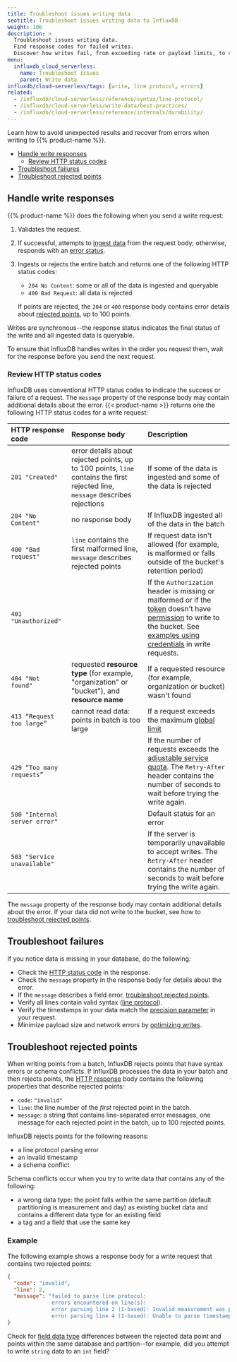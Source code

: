 ```yaml
---
title: Troubleshoot issues writing data
seotitle: Troubleshoot issues writing data to InfluxDB
weight: 106
description: >
  Troubleshoot issues writing data.
  Find response codes for failed writes.
  Discover how writes fail, from exceeding rate or payload limits, to syntax errors and schema conflicts.
menu:
  influxdb_cloud_serverless:
    name: Troubleshoot issues
    parent: Write data
influxdb/cloud-serverless/tags: [write, line protocol, errors]
related:
  - /influxdb/cloud-serverless/reference/syntax/line-protocol/
  - /influxdb/cloud-serverless/write-data/best-practices/
  - /influxdb/cloud-serverless/reference/internals/durability/
---
```


Learn how to avoid unexpected results and recover from errors when writing to {{% product-name %}}.


- [Handle write responses](#handle-write-responses)
  - [Review HTTP status codes](#review-http-status-codes)
- [Troubleshoot failures](#troubleshoot-failures)
- [Troubleshoot rejected points](#troubleshoot-rejected-points)

## Handle write responses

{{% product-name %}} does the following when you send a write request:

  1. Validates the request.
  2. If successful, attempts to [ingest data](/influxdb/cloud-serverless/reference/internals/durability/#data-ingest) from the request body; otherwise, responds with an [error status](#review-http-status-codes).
  3. Ingests or rejects the entire batch and returns one of the following HTTP status codes:

     - `204 No Content`: some or all of the data is ingested and queryable
     - `400 Bad Request`: all data is rejected

     If points are rejected, the `204` or `400` response body contains error details about [rejected points](#troubleshoot-rejected-points), up to 100 points.

  Writes are synchronous--the response status indicates the final status of the write and all ingested data is queryable.

  To ensure that InfluxDB handles writes in the order you request them,
  wait for the response before you send the next request.

### Review HTTP status codes

InfluxDB uses conventional HTTP status codes to indicate the success or failure of a request.
The `message` property of the response body may contain additional details about the error.
{{< product-name >}} returns one the following HTTP status codes for a write request:

| HTTP response code              | Response body                                                                                                                  | Description    |
| :-------------------------------| :---------------------------------------------------------------                                                               | :------------- |
| `201 "Created"`                 | error details about rejected points, up to 100 points, `line` contains the first rejected line, `message` describes rejections | If some of the data is ingested and some of the data is rejected |
| `204 "No Content"`              | no response body                                                                                                               | If InfluxDB ingested all of the data in the batch |
| `400 "Bad request"`             | `line` contains the first malformed line, `message` describes rejected points                                                  | If request data isn't allowed (for example, is malformed or falls outside of the bucket's retention period) |
| `401 "Unauthorized"`            |                                                                                                                                | If the `Authorization` header is missing or malformed or if the [token](/influxdb/cloud-serverless/admin/tokens/) doesn't have [permission](/influxdb/cloud-serverless/admin/tokens/create-token/) to write to the bucket. See [examples using credentials](/influxdb/cloud-serverless/get-started/write/#write-line-protocol-to-influxdb) in write requests. |
| `404 "Not found"`               | requested **resource type** (for example, "organization" or "bucket"), and **resource name**                                   | If a requested resource (for example, organization or bucket) wasn't found |
| `413 “Request too large”`       | cannot read data: points in batch is too large                                                                                 | If a request exceeds the maximum [global limit](/influxdb/cloud-serverless/admin/billing/limits/) |
| `429 “Too many requests”`       |                                                                                                                                | If the number of requests exceeds the [adjustable service quota](/influxdb/cloud-serverless/admin/billing/limits/#adjustable-service-quotas). The `Retry-After` header contains the number of seconds to wait before trying the write again. | If a request exceeds your plan's [adjustable service quotas](/influxdb/cloud-serverless/admin/billing/limits/#adjustable-service-quotas)
| `500 "Internal server error"`   |                                                                                                                                | Default status for an error |
| `503 "Service unavailable"`     |                                                                                                                                | If the server is temporarily unavailable to accept writes. The `Retry-After` header contains the number of seconds to wait before trying the write again.

The `message` property of the response body may contain additional details about the error.
If your data did not write to the bucket, see how to [troubleshoot rejected points](#troubleshoot-rejected-points).

## Troubleshoot failures

If you notice data is missing in your database, do the following:

- Check the [HTTP status code](#review-http-status-codes) in the response.
- Check the `message` property in the response body for details about the error.
- If the `message` describes a field error, [troubleshoot rejected points](#troubleshoot-rejected-points).
- Verify all lines contain valid syntax ([line protocol](/influxdb/cloud-serverless/reference/syntax/line-protocol/)).
- Verify the timestamps in your data match the [precision parameter](/influxdb/cloud-serverless/reference/glossary/#precision) in your request.
- Minimize payload size and network errors by [optimizing writes](/influxdb/cloud-serverless/write-data/best-practices/optimize-writes/).

## Troubleshoot rejected points

When writing points from a batch, InfluxDB rejects points that have syntax errors or schema conflicts.
If InfluxDB processes the data in your batch and then rejects points, the [HTTP response](#handle-write-responses) body contains the following properties that describe rejected points:

- `code`: `"invalid"`
- `line`: the line number of the _first_ rejected point in the batch.
- `message`: a string that contains line-separated error messages, one message for each rejected point in the batch, up to 100 rejected points.

InfluxDB rejects points for the following reasons:

- a line protocol parsing error
- an invalid timestamp
- a schema conflict

Schema conflicts occur when you try to write data that contains any of the following:

- a wrong data type: the point falls within the same partition (default partitioning is measurement and day) as existing bucket data and contains a different data type for an existing field
- a tag and a field that use the same key

### Example

The following example shows a response body for a write request that contains two rejected points:

```json
{
  "code": "invalid",
  "line": 2,
  "message": "failed to parse line protocol:
              errors encountered on line(s):
              error parsing line 2 (1-based): Invalid measurement was provided
              error parsing line 4 (1-based): Unable to parse timestamp value '123461000000000000000000000000'"
}
```

Check for [field data type](/influxdb/cloud-serverless/reference/syntax/line-protocol/#data-types-and-format) differences between the rejected data point and points within the same database and partition--for example, did you attempt to write `string` data to an `int` field?
